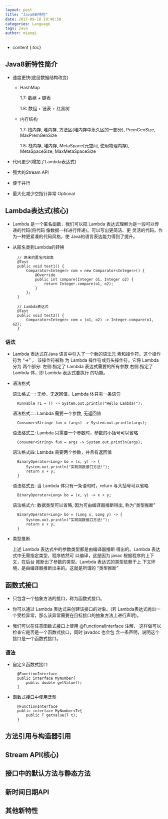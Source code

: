 ```yaml
---
layout: post
title: "Java8新特性"
date: 2017-09-18 19:48:50
categories: Language
tags: Java
author: miaoqi
---
```


* content
{:toc}      
    

## Java8新特性简介

* 速度更快(底层数据结构改变)

    * HashMap

        1.7: 数组 + 链表

        1.8: 数组 + 链表 + 红黑树

    * 内存结构

        1.7: 栈内存, 堆内存, 方法区(堆内存中永久区的一部分), PremGenSize, MaxPremGenSize

        1.8: 栈内存, 堆内存, MetaSpace(元空间, 使用物理内存), MetaSpaceSize, MaxMetaSpaceSize

* 代码更少(增加了Lambda表达式)

* 强大的Stream API

* 便于并行

* 最大化减少空指针异常 Optional
    
## Lambda表达式(核心)

* Lambda 是一个匿名函数，我们可以把 Lambda 表达式理解为是一段可以传递的代码(将代码 像数据一样进行传递)。可以写出更简洁、更 灵活的代码。作为一种更紧凑的代码风格，使 Java的语言表达能力得到了提升。

* 从匿名类到Lambda的转换

        // 原来的匿名内部类
        @Test
        public void test1() {
            Comparator<Integer> com = new Comparator<Integer>() {
                @Override
                public int compare(Integer o1, Integer o2) {
                    return Integer.compare(o1, o2);
                }
            };
        }
    
        // Lambda表达式
        @Test
        public void test2() {
            Comparator<Integer> com = (o1, o2) -> Integer.compare(o1, o2);
        }

### 语法

* Lambda 表达式在Java 语言中引入了一个新的语法元 素和操作符。这个操作符为 “->” ， 该操作符被称 为 Lambda 操作符或剪头操作符。它将 Lambda 分为 两个部分:左侧:指定了 Lambda 表达式需要的所有参数 右侧:指定了 Lambda 体，即 Lambda 表达式要执行 的功能。

* 语法格式

    语法格式一: 无参，无返回值，Lambda 体只需一条语句

        Runnable r1 = () -> System.out.println("Hello Lambda!");
    语法格式二: Lambda 需要一个参数, 无返回值

        Consumer<String> fun = (args) -> System.out.println(args);
    语法格式三: Lambda 只需要一个参数时，参数的小括号可以省略

        Consumer<String> fun = args -> System.out.println(args);

    语法格式四: Lambda 需要两个参数，并且有返回值 
        BinaryOperator<Long> bo = (x, y) -> {
            System.out.println("实现函数接口方法!");
            return x + y;
        }

    语法格式五: 当 Lambda 体只有一条语句时，return 与大括号可以省略

        BinaryOperator<Long> bo = (x, y) -> x + y;

    语法格式六: 数据类型可以省略, 因为可由编译器推断得出, 称为"类型推断"

        BinaryOperator<Long> bo = (Long x, Long y) -> {
            System.out.println("实现函数接口方法!");
            return x + y;
        }

* 类型推断

    上述 Lambda 表达式中的参数类型都是由编译器推断 得出的。Lambda 表达式中无需指定类型，程序依然可 以编译，这是因为 javac 根据程序的上下文，在后台 推断出了参数的类型。Lambda 表达式的类型依赖于上 下文环境，是由编译器推断出来的。这就是所谓的 “类型推断” 

## 函数式接口

* 只包含一个抽象方法的接口，称为函数式接口。* 你可以通过 Lambda 表达式来创建该接口的对象。(若 Lambda表达式抛出一个受检异常，那么该异常需要在目标接口的抽象方法上进行声明)。* 我们可以在任意函数式接口上使用 @FunctionalInterface 注解，这样做可以检查它是否是一个函数式接口，同时 javadoc 也会包 含一条声明，说明这个接口是一个函数式接口。

### 语法

* 自定义函数式接口

        @FunctionInterface
        public interface MyNumber{
            public double getValue();
        }

* 函数式接口中使用泛型

        @FunctionInterface
        public interface MyNumber<T>{
            public T getValue(T t);
        }


## 方法引用与构造器引用

## Stream API(核心)

## 接口中的默认方法与静态方法

## 新时间日期API

## 其他新特性
        
    
    
    
    
    
    
    
    
    
    
    
    
    
    
    
    
    
    
    
    
    
    
    
    
    
    
    
    
    
    
    